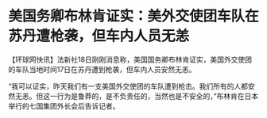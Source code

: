 # 美国务卿布林肯证实：美外交使团车队在苏丹遭枪袭，但车内人员无恙

【环球网快讯】法新社18日刚刚消息称，美国国务卿布林肯证实，美国外交使团的车队当地时间17日在苏丹遭到枪袭，但车内人员安然无恙。

“我可以证实，昨天我们有一支美国外交使团的车队遭到枪击。我们所有的人都安然无恙。但这一行为是鲁莽的，是不负责任的，当然也是不安全的，”布林肯在日本举行的七国集团外长会后告诉记者。

